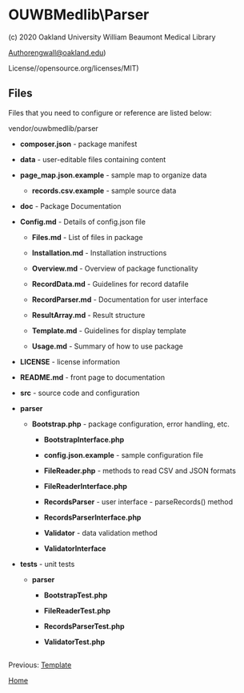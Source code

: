 # OUWBMedlib\Parser
(c) 2020 Oakland University William Beaumont Medical Library

Authorengwall@oakland.edu)

License//opensource.org/licenses/MIT)

## Files

Files that you need to configure or reference are listed below:

 vendor/ouwbmedlib/parser

*  **composer.json** - package manifest

*  **data** - user-editable files containing content

*  **page_map.json.example** - sample map to organize data
    
    *  **records.csv.example** - sample source data

*  **doc** - Package Documentation

*  **Config.md** - Details of config.json file

    *  **Files.md** - List of files in package

    *  **Installation.md** - Installation instructions
 
    *  **Overview.md** - Overview of package functionality

    *  **RecordData.md** - Guidelines for record datafile

    *  **RecordParser.md** - Documentation for user interface

    *  **ResultArray.md** - Result structure

    *  **Template.md** - Guidelines for display template

    *  **Usage.md** - Summary of how to use package

*  **LICENSE** - license information

*  **README.md** - front page to documentation

*  **src** - source code and configuration

*  **parser**
 
    *  **Bootstrap.php** - package configuration, error handling, etc.
 
        *  **BootstrapInterface.php**

        *  **config.json.example** - sample configuration file

        *  **FileReader.php** - methods to read CSV and JSON formats

        *  **FileReaderInterface.php**

        *  **RecordsParser** - user interface - parseRecords() method

        *  **RecordsParserInterface.php**

        *  **Validator** - data validation method

        *  **ValidatorInterface**

*  **tests** - unit tests

    *  **parser**
    
        *  **BootstrapTest.php**
 
        *  **FileReaderTest.php**
  
        *  **RecordsParserTest.php**
 
        *  **ValidatorTest.php**




##
Previous: [Template](Template.md)

[Home](../README.md)